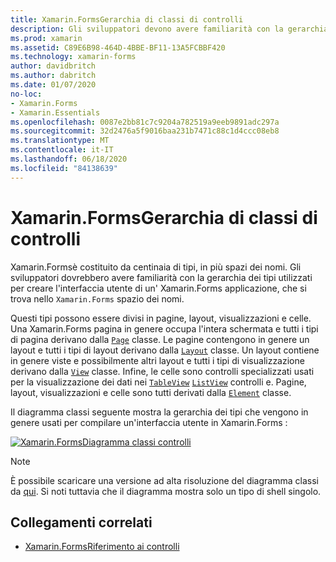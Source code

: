 ```yaml
---
title: Xamarin.FormsGerarchia di classi di controlli
description: Gli sviluppatori devono avere familiarità con la gerarchia dei tipi utilizzati per creare l'interfaccia utente di un' Xamarin.Forms applicazione.
ms.prod: xamarin
ms.assetid: C89E6B98-464D-4BBE-BF11-13A5FCBBF420
ms.technology: xamarin-forms
author: davidbritch
ms.author: dabritch
ms.date: 01/07/2020
no-loc:
- Xamarin.Forms
- Xamarin.Essentials
ms.openlocfilehash: 0087e2bb81c7c9204a782519a9eeb9891adc297a
ms.sourcegitcommit: 32d2476a5f9016baa231b7471c88c1d4ccc08eb8
ms.translationtype: MT
ms.contentlocale: it-IT
ms.lasthandoff: 06/18/2020
ms.locfileid: "84138639"
---
```

# <a name="xamarinforms-controls-class-hierarchy"></a>Xamarin.FormsGerarchia di classi di controlli

Xamarin.Formsè costituito da centinaia di tipi, in più spazi dei nomi. Gli sviluppatori dovrebbero avere familiarità con la gerarchia dei tipi utilizzati per creare l'interfaccia utente di un' Xamarin.Forms applicazione, che si trova nello `Xamarin.Forms` spazio dei nomi.

Questi tipi possono essere divisi in pagine, layout, visualizzazioni e celle. Una Xamarin.Forms pagina in genere occupa l'intera schermata e tutti i tipi di pagina derivano dalla [`Page`](xref:Xamarin.Forms.Page) classe. Le pagine contengono in genere un layout e tutti i tipi di layout derivano dalla [`Layout`](xref:Xamarin.Forms.Layout) classe. Un layout contiene in genere viste e possibilmente altri layout e tutti i tipi di visualizzazione derivano dalla [`View`](xref:Xamarin.Forms.View) classe. Infine, le celle sono controlli specializzati usati per la visualizzazione dei dati nei [`TableView`](xref:Xamarin.Forms.TableView) [`ListView`](xref:Xamarin.Forms.ListView) controlli e. Pagine, layout, visualizzazioni e celle sono tutti derivati dalla [`Element`](xref:Xamarin.Forms.Element) classe.

Il diagramma classi seguente mostra la gerarchia dei tipi che vengono in genere usati per compilare un'interfaccia utente in Xamarin.Forms :

[![Xamarin.FormsDiagramma classi controlli](class-hierarchy-images/class-diagram.png "[! OP. Il diagramma delle classi di controlli NO-LOC (Novell. Forms)]")](class-hierarchy-images/class-diagram-large.png#lightbox "[! OP. Il diagramma delle classi di controlli NO-LOC (Novell. Forms)]")

> [!NOTE]
> È possibile scaricare una versione ad alta risoluzione del diagramma classi da [qui](class-hierarchy-images/class-diagram-high-resolution.png). Si noti tuttavia che il diagramma mostra solo un tipo di shell singolo.

## <a name="related-links"></a>Collegamenti correlati

- [Xamarin.FormsRiferimento ai controlli](~/xamarin-forms/user-interface/controls/index.md)
